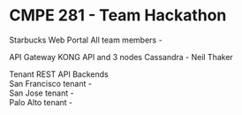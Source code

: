 # CMPE 281 - Team Hackathon

Starbucks Web Portal
All team members - 

API Gateway
KONG API and 3 nodes Cassandra - Neil Thaker

Tenant REST API Backends  
San Francisco tenant -   
San Jose tenant -  
Palo Alto tenant -  
